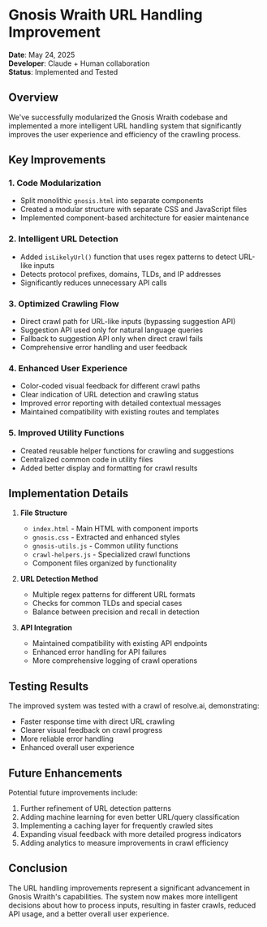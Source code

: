 # Gnosis Wraith URL Handling Improvement

**Date**: May 24, 2025  
**Developer**: Claude + Human collaboration  
**Status**: Implemented and Tested

## Overview

We've successfully modularized the Gnosis Wraith codebase and implemented a more intelligent URL handling system that significantly improves the user experience and efficiency of the crawling process.

## Key Improvements

### 1. Code Modularization
- Split monolithic `gnosis.html` into separate components
- Created a modular structure with separate CSS and JavaScript files
- Implemented component-based architecture for easier maintenance

### 2. Intelligent URL Detection
- Added `isLikelyUrl()` function that uses regex patterns to detect URL-like inputs
- Detects protocol prefixes, domains, TLDs, and IP addresses
- Significantly reduces unnecessary API calls

### 3. Optimized Crawling Flow
- Direct crawl path for URL-like inputs (bypassing suggestion API)
- Suggestion API used only for natural language queries
- Fallback to suggestion API only when direct crawl fails
- Comprehensive error handling and user feedback

### 4. Enhanced User Experience
- Color-coded visual feedback for different crawl paths
- Clear indication of URL detection and crawling status
- Improved error reporting with detailed contextual messages
- Maintained compatibility with existing routes and templates

### 5. Improved Utility Functions
- Created reusable helper functions for crawling and suggestions
- Centralized common code in utility files
- Added better display and formatting for crawl results

## Implementation Details

1. **File Structure**
   - `index.html` - Main HTML with component imports
   - `gnosis.css` - Extracted and enhanced styles
   - `gnosis-utils.js` - Common utility functions
   - `crawl-helpers.js` - Specialized crawl functions
   - Component files organized by functionality

2. **URL Detection Method**
   - Multiple regex patterns for different URL formats
   - Checks for common TLDs and special cases
   - Balance between precision and recall in detection

3. **API Integration**
   - Maintained compatibility with existing API endpoints
   - Enhanced error handling for API failures
   - More comprehensive logging of crawl operations

## Testing Results

The improved system was tested with a crawl of resolve.ai, demonstrating:
- Faster response time with direct URL crawling
- Clearer visual feedback on crawl progress
- More reliable error handling
- Enhanced overall user experience

## Future Enhancements

Potential future improvements include:
1. Further refinement of URL detection patterns
2. Adding machine learning for even better URL/query classification
3. Implementing a caching layer for frequently crawled sites
4. Expanding visual feedback with more detailed progress indicators
5. Adding analytics to measure improvements in crawl efficiency

## Conclusion

The URL handling improvements represent a significant advancement in Gnosis Wraith's capabilities. The system now makes more intelligent decisions about how to process inputs, resulting in faster crawls, reduced API usage, and a better overall user experience.
